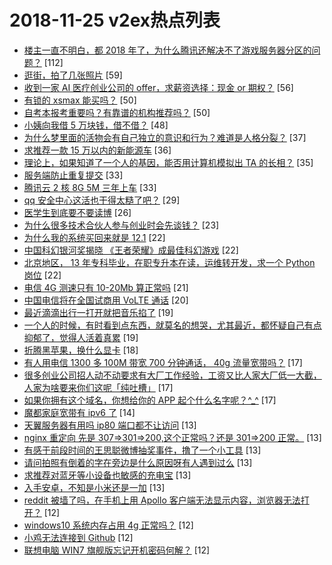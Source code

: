 # 2018-11-25 v2ex热点列表

+ [楼主一直不明白，都 2018 年了，为什么腾讯还解决不了游戏服务器分区的问题？](https://www.v2ex.com/t/511251#reply112) [112]
+ [逛街，拍了几张照片](https://www.v2ex.com/t/511360#reply59) [59]
+ [收到一家 AI 医疗创业公司的 offer，求薪资选择：现金 or 期权？](https://www.v2ex.com/t/511298#reply56) [56]
+ [有锁的 xsmax 能买吗？](https://www.v2ex.com/t/511234#reply50) [50]
+ [自考本报考重要吗？有靠谱的机构推荐吗？](https://www.v2ex.com/t/511370#reply50) [50]
+ [小姨向我借 5 万块钱，借不借？](https://www.v2ex.com/t/511277#reply48) [48]
+ [为什么梦里面的活物会有自己独立的意识和行为？难道是人格分裂？](https://www.v2ex.com/t/511266#reply37) [37]
+ [求推荐一款 15 万以内的新能源车](https://www.v2ex.com/t/511249#reply36) [36]
+ [理论上，如果知道了一个人的基因，能否用计算机模拟出 TA 的长相？](https://www.v2ex.com/t/511245#reply35) [35]
+ [服务端防止重复提交](https://www.v2ex.com/t/511259#reply33) [33]
+ [腾讯云 2 核 8G 5M 三年上车](https://www.v2ex.com/t/511265#reply33) [33]
+ [qq 安全中心这活也干得太糙了吧？](https://www.v2ex.com/t/511285#reply29) [29]
+ [医学生到底要不要读博](https://www.v2ex.com/t/511334#reply26) [26]
+ [为什么很多技术合伙人参与创业时会先谈钱？](https://www.v2ex.com/t/511339#reply23) [23]
+ [为什么我的系统买回来就是 12.1](https://www.v2ex.com/t/511253#reply22) [22]
+ [中国科幻银河奖揭晓 《王者荣耀》成最佳科幻游戏](https://www.v2ex.com/t/511290#reply22) [22]
+ [北京地区， 13 年专科毕业，在职专升本在读，运维转开发，求一个 Python 岗位](https://www.v2ex.com/t/511293#reply22) [22]
+ [电信 4G 测速只有 10-20Mb 算正常吗](https://www.v2ex.com/t/511280#reply21) [21]
+ [中国电信将在全国试商用 VoLTE 通话](https://www.v2ex.com/t/511358#reply20) [20]
+ [最近滴滴出行一打开就把音乐掐了](https://www.v2ex.com/t/511240#reply19) [19]
+ [一个人的时候，有时看到点东西，就莫名的想哭，尤其最近，都怀疑自己有点抑郁了，觉得人活着真累](https://www.v2ex.com/t/511359#reply19) [19]
+ [折腾黑苹果，换什么显卡](https://www.v2ex.com/t/511318#reply18) [18]
+ [有人用电信 1300 多 100M 带宽 700 分钟通话， 40g 流量宽带吗？](https://www.v2ex.com/t/511258#reply17) [17]
+ [很多创业公司招人动不动要求有大厂工作经验，工资又比人家大厂低一大截，人家为啥要来你们这呢「纯吐槽」](https://www.v2ex.com/t/511272#reply17) [17]
+ [如果你拥有这个域名，你想给你的 APP 起个什么名字呢？^_^](https://www.v2ex.com/t/511344#reply17) [17]
+ [魔都家庭宽带有 ipv6 了](https://www.v2ex.com/t/511302#reply14) [14]
+ [天翼服务器有用吗 ip80 端口都不让访问](https://www.v2ex.com/t/511237#reply13) [13]
+ [nginx 重定向 先是 307=>301=>200,这个正常吗？还是 301=>200 正常。](https://www.v2ex.com/t/511273#reply13) [13]
+ [有感于前段时间的王思聪微博抽奖事件，撸了一个小工具](https://www.v2ex.com/t/511282#reply13) [13]
+ [请问拍照有倒着的字在旁边是什么原因呀有人遇到过么](https://www.v2ex.com/t/511347#reply13) [13]
+ [求推荐对蓝牙等小设备也敏感的充电宝](https://www.v2ex.com/t/511383#reply13) [13]
+ [入手安卓，不知是小米还是一加](https://www.v2ex.com/t/511387#reply13) [13]
+ [reddit 被墙了吗，在手机上用 Apollo 客户端无法显示内容，浏览器无法打开？](https://www.v2ex.com/t/511243#reply12) [12]
+ [windows10 系统内存占用 4g 正常吗？](https://www.v2ex.com/t/511296#reply12) [12]
+ [小鸡无法连接到 Github](https://www.v2ex.com/t/511326#reply12) [12]
+ [联想电脑 WIN7 旗舰版忘记开机密码何解？](https://www.v2ex.com/t/511349#reply12) [12]
